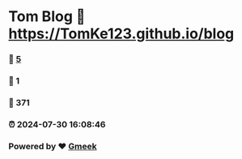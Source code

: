 # Tom Blog :link: https://TomKe123.github.io/blog 
### :page_facing_up: [5](https://TomKe123.github.io/blog/tag.html) 
### :speech_balloon: 1 
### :hibiscus: 371 
### :alarm_clock: 2024-07-30 16:08:46 
### Powered by :heart: [Gmeek](https://github.com/Meekdai/Gmeek)
